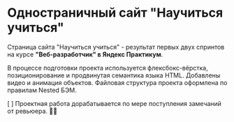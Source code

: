 # Одностраничный сайт "Научиться учиться"

Страница сайта "Научиться учиться" - результат первых двух спринтов на курсе  **"Веб-разработчик" в Яндекс Практикум**.

В процессе подготовки проекта используется флексбокс-вёрстка, позиционирование и продвинутая семантика языка HTML. Добавлены видео и анимация объектов. Файловая структура проекта оформлена по правилам Nested БЭМ.

[ ] Проектная работа дорабатывается по мере поступления замечаний от ревьюера. :woman_technologist:
